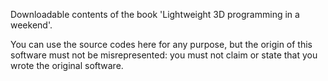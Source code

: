 Downloadable contents of the book 'Lightweight 3D programming in a weekend'.

You can use the source codes here for any purpose, but the origin of this software must not be misrepresented: you must not claim or state that you wrote the original software.
